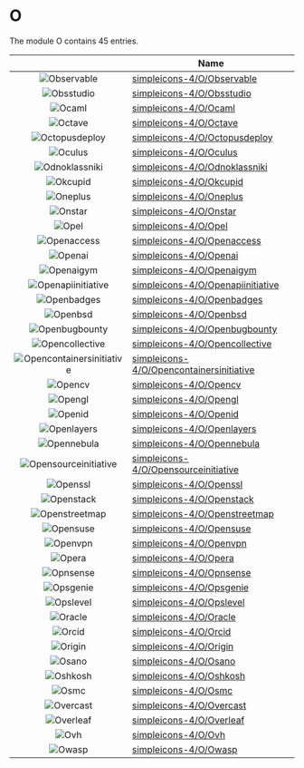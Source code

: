 # O

The module O contains 45 entries.



| |Name|
|:---:|---|
|![Observable](../simpleicons-4/O/Observable.element.png)|[simpleicons-4/O/Observable](../simpleicons-4/O/Observable.md)
|![Obsstudio](../simpleicons-4/O/Obsstudio.element.png)|[simpleicons-4/O/Obsstudio](../simpleicons-4/O/Obsstudio.md)
|![Ocaml](../simpleicons-4/O/Ocaml.element.png)|[simpleicons-4/O/Ocaml](../simpleicons-4/O/Ocaml.md)
|![Octave](../simpleicons-4/O/Octave.element.png)|[simpleicons-4/O/Octave](../simpleicons-4/O/Octave.md)
|![Octopusdeploy](../simpleicons-4/O/Octopusdeploy.element.png)|[simpleicons-4/O/Octopusdeploy](../simpleicons-4/O/Octopusdeploy.md)
|![Oculus](../simpleicons-4/O/Oculus.element.png)|[simpleicons-4/O/Oculus](../simpleicons-4/O/Oculus.md)
|![Odnoklassniki](../simpleicons-4/O/Odnoklassniki.element.png)|[simpleicons-4/O/Odnoklassniki](../simpleicons-4/O/Odnoklassniki.md)
|![Okcupid](../simpleicons-4/O/Okcupid.element.png)|[simpleicons-4/O/Okcupid](../simpleicons-4/O/Okcupid.md)
|![Oneplus](../simpleicons-4/O/Oneplus.element.png)|[simpleicons-4/O/Oneplus](../simpleicons-4/O/Oneplus.md)
|![Onstar](../simpleicons-4/O/Onstar.element.png)|[simpleicons-4/O/Onstar](../simpleicons-4/O/Onstar.md)
|![Opel](../simpleicons-4/O/Opel.element.png)|[simpleicons-4/O/Opel](../simpleicons-4/O/Opel.md)
|![Openaccess](../simpleicons-4/O/Openaccess.element.png)|[simpleicons-4/O/Openaccess](../simpleicons-4/O/Openaccess.md)
|![Openai](../simpleicons-4/O/Openai.element.png)|[simpleicons-4/O/Openai](../simpleicons-4/O/Openai.md)
|![Openaigym](../simpleicons-4/O/Openaigym.element.png)|[simpleicons-4/O/Openaigym](../simpleicons-4/O/Openaigym.md)
|![Openapiinitiative](../simpleicons-4/O/Openapiinitiative.element.png)|[simpleicons-4/O/Openapiinitiative](../simpleicons-4/O/Openapiinitiative.md)
|![Openbadges](../simpleicons-4/O/Openbadges.element.png)|[simpleicons-4/O/Openbadges](../simpleicons-4/O/Openbadges.md)
|![Openbsd](../simpleicons-4/O/Openbsd.element.png)|[simpleicons-4/O/Openbsd](../simpleicons-4/O/Openbsd.md)
|![Openbugbounty](../simpleicons-4/O/Openbugbounty.element.png)|[simpleicons-4/O/Openbugbounty](../simpleicons-4/O/Openbugbounty.md)
|![Opencollective](../simpleicons-4/O/Opencollective.element.png)|[simpleicons-4/O/Opencollective](../simpleicons-4/O/Opencollective.md)
|![Opencontainersinitiative](../simpleicons-4/O/Opencontainersinitiative.element.png)|[simpleicons-4/O/Opencontainersinitiative](../simpleicons-4/O/Opencontainersinitiative.md)
|![Opencv](../simpleicons-4/O/Opencv.element.png)|[simpleicons-4/O/Opencv](../simpleicons-4/O/Opencv.md)
|![Opengl](../simpleicons-4/O/Opengl.element.png)|[simpleicons-4/O/Opengl](../simpleicons-4/O/Opengl.md)
|![Openid](../simpleicons-4/O/Openid.element.png)|[simpleicons-4/O/Openid](../simpleicons-4/O/Openid.md)
|![Openlayers](../simpleicons-4/O/Openlayers.element.png)|[simpleicons-4/O/Openlayers](../simpleicons-4/O/Openlayers.md)
|![Opennebula](../simpleicons-4/O/Opennebula.element.png)|[simpleicons-4/O/Opennebula](../simpleicons-4/O/Opennebula.md)
|![Opensourceinitiative](../simpleicons-4/O/Opensourceinitiative.element.png)|[simpleicons-4/O/Opensourceinitiative](../simpleicons-4/O/Opensourceinitiative.md)
|![Openssl](../simpleicons-4/O/Openssl.element.png)|[simpleicons-4/O/Openssl](../simpleicons-4/O/Openssl.md)
|![Openstack](../simpleicons-4/O/Openstack.element.png)|[simpleicons-4/O/Openstack](../simpleicons-4/O/Openstack.md)
|![Openstreetmap](../simpleicons-4/O/Openstreetmap.element.png)|[simpleicons-4/O/Openstreetmap](../simpleicons-4/O/Openstreetmap.md)
|![Opensuse](../simpleicons-4/O/Opensuse.element.png)|[simpleicons-4/O/Opensuse](../simpleicons-4/O/Opensuse.md)
|![Openvpn](../simpleicons-4/O/Openvpn.element.png)|[simpleicons-4/O/Openvpn](../simpleicons-4/O/Openvpn.md)
|![Opera](../simpleicons-4/O/Opera.element.png)|[simpleicons-4/O/Opera](../simpleicons-4/O/Opera.md)
|![Opnsense](../simpleicons-4/O/Opnsense.element.png)|[simpleicons-4/O/Opnsense](../simpleicons-4/O/Opnsense.md)
|![Opsgenie](../simpleicons-4/O/Opsgenie.element.png)|[simpleicons-4/O/Opsgenie](../simpleicons-4/O/Opsgenie.md)
|![Opslevel](../simpleicons-4/O/Opslevel.element.png)|[simpleicons-4/O/Opslevel](../simpleicons-4/O/Opslevel.md)
|![Oracle](../simpleicons-4/O/Oracle.element.png)|[simpleicons-4/O/Oracle](../simpleicons-4/O/Oracle.md)
|![Orcid](../simpleicons-4/O/Orcid.element.png)|[simpleicons-4/O/Orcid](../simpleicons-4/O/Orcid.md)
|![Origin](../simpleicons-4/O/Origin.element.png)|[simpleicons-4/O/Origin](../simpleicons-4/O/Origin.md)
|![Osano](../simpleicons-4/O/Osano.element.png)|[simpleicons-4/O/Osano](../simpleicons-4/O/Osano.md)
|![Oshkosh](../simpleicons-4/O/Oshkosh.element.png)|[simpleicons-4/O/Oshkosh](../simpleicons-4/O/Oshkosh.md)
|![Osmc](../simpleicons-4/O/Osmc.element.png)|[simpleicons-4/O/Osmc](../simpleicons-4/O/Osmc.md)
|![Overcast](../simpleicons-4/O/Overcast.element.png)|[simpleicons-4/O/Overcast](../simpleicons-4/O/Overcast.md)
|![Overleaf](../simpleicons-4/O/Overleaf.element.png)|[simpleicons-4/O/Overleaf](../simpleicons-4/O/Overleaf.md)
|![Ovh](../simpleicons-4/O/Ovh.element.png)|[simpleicons-4/O/Ovh](../simpleicons-4/O/Ovh.md)
|![Owasp](../simpleicons-4/O/Owasp.element.png)|[simpleicons-4/O/Owasp](../simpleicons-4/O/Owasp.md)

